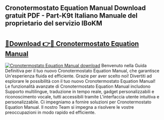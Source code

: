## Cronotermostato Equation Manual Download gratuit PDF - Part-K9t Italiano Manuale del proprietario del servizio lBoKM

# <h2><a href="http://dfh4m5.blite.top/?on=Cronotermostato+Equation+Manual">🔗Download 👉🔴 Cronotermostato Equation Manual</a></h2>

[![Cronotermostato Equation Manual download](https://i.imgur.com/lujVjoI.png)](http://dfh4m5.blite.top/?on=Cronotermostato+Equation+Manual)
Benvenuto nella Guida Definitiva per il tuo nuovo Cronotermostato Equation Manual, che garantisce Un'esperienza fluida ed efficiente. Grazie per aver scelto noi! Divertiti ad esplorare le possibilità con il tuo nuovo Cronotermostato Equation Manual! Le funzionalità avanzate di Cronotermostato Equation Manual includono Supporto multilingue, traduzione in tempo reale, gadget personalizzabili e riconoscimento vocale, tutti accessibili tramite L'interfaccia utente intuitiva e personalizzabile. Ci impegniamo a fornire soluzioni per Cronotermostato Equation Manual. Il nostro Team si impegna a risolvere le vostre preoccupazioni in modo rapido ed efficiente.

